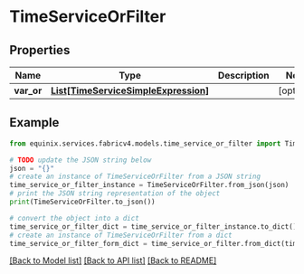 # TimeServiceOrFilter


## Properties

Name | Type | Description | Notes
------------ | ------------- | ------------- | -------------
**var_or** | [**List[TimeServiceSimpleExpression]**](TimeServiceSimpleExpression.md) |  | [optional] 

## Example

```python
from equinix.services.fabricv4.models.time_service_or_filter import TimeServiceOrFilter

# TODO update the JSON string below
json = "{}"
# create an instance of TimeServiceOrFilter from a JSON string
time_service_or_filter_instance = TimeServiceOrFilter.from_json(json)
# print the JSON string representation of the object
print(TimeServiceOrFilter.to_json())

# convert the object into a dict
time_service_or_filter_dict = time_service_or_filter_instance.to_dict()
# create an instance of TimeServiceOrFilter from a dict
time_service_or_filter_form_dict = time_service_or_filter.from_dict(time_service_or_filter_dict)
```
[[Back to Model list]](../README.md#documentation-for-models) [[Back to API list]](../README.md#documentation-for-api-endpoints) [[Back to README]](../README.md)


